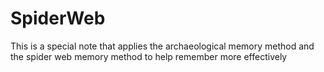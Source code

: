 # SpiderWeb
This is a special note that applies the archaeological memory method and the spider web memory method to help remember more effectively
